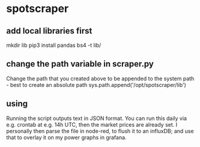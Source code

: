# spotscraper

## add local libraries first
mkdir lib
pip3 install pandas bs4 -t lib/

## change the path variable in scraper.py
Change the path that you created above to be appended to the system path - best to create an absolute path
sys.path.append('/opt/spotscraper/lib')

## using
Running the script outputs text in JSON format. You can run this daily via e.g. crontab at e.g. 14h UTC, then the market prices are already set. I personally then parse the file in node-red, to flush it to an influxDB; and use that to overlay it on my power graphs in grafana.
